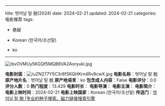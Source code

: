 
---
title: 벗어날 탈 脱(2024)
date: 2024-02-21
updated: 2024-02-21
categories: 电影推荐
tags:

- 悬疑

- Korean (한국어/조선말)
- ko
---

<img src="https://image.tmdb.org/t/p/original/bvOVMUy5KGQf5MQB6VA2Aoryuki.jpg" alt="/bvOVMUy5KGQf5MQB6VA2Aoryuki.jpg" title="/bvOVMUy5KGQf5MQB6VA2Aoryuki.jpg">

**电影封面**：<img src="https://image.tmdb.org/t/p/w200/uZN277Y5C3r8fSKQHKrn4Rv9cwX.jpg" alt="/uZN277Y5C3r8fSKQHKrn4Rv9cwX.jpg" title="/uZN277Y5C3r8fSKQHKrn4Rv9cwX.jpg">
**电影名称**：벗어날 탈 脫
**原产地片名**：벗어날 탈 脫
**原产地语言**：ko
**包含成人内容**：False
**电影评分**：0.0
**评分人数**：0
**热门程度**：13.429
**电影时长**：
**电影导演**：
**电影主演**：
**电影简介**：
**电影上映时间**：2024-02-21
**电影上映国家**：Korean (한국어/조선말)
**传送门**：[벗어날 탈 脫 |专业的种子搜索、磁力链接搜索引擎](https://movie.amd794.com:2083/?search=%EB%B2%97%EC%96%B4%EB%82%A0%20%ED%83%88%20%E8%84%AB&ordering=&mode=match_phrase&page_size=10&page=1)

